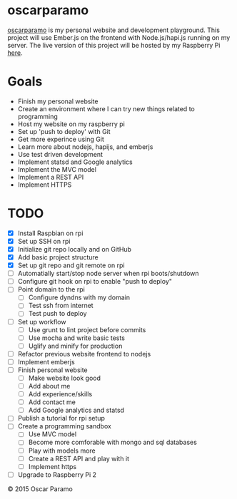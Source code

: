 # oscarparamo
[oscarparamo](http://www.oscarparamo.com) is my personal website and development playground. This project will use Ember.js on the frontend with Node.js/hapi.js running on my server. The live version of this project will be hosted by my Raspberry Pi [here](http://www.oscarparamo.com).

# Goals
- Finish my personal website
- Create an environment where I can try new things related to programming
- Host my website on my raspberry pi
- Set up 'push to deploy' with Git
- Get more experince using Git
- Learn more about nodejs, hapijs, and emberjs
- Use test driven development
- Implement statsd and Google analytics
- Implement the MVC model
- Implement a REST API
- Implement HTTPS

# TODO
- [x] Install Raspbian on rpi
- [x] Set up SSH on rpi
- [x] Initialize git repo locally and on GitHub
- [x] Add basic project structure
- [x] Set up git repo and git remote on rpi
- [ ] Automatially start/stop node server when rpi boots/shutdown
- [ ] Configure git hook on rpi to enable "push to deploy"
- [ ] Point domain to the rpi
    - [ ] Configure dyndns with my domain
    - [ ] Test ssh from internet
    - [ ] Test push to deploy
- [ ] Set up workflow
    - [ ] Use grunt to lint project before commits
    - [ ] Use mocha and write basic tests
    - [ ] Uglify and minify for production
- [ ] Refactor previous website frontend to nodejs
- [ ] Implement emberjs
- [ ] Finish personal website
    - [ ] Make website look good
    - [ ] Add about me
    - [ ] Add experience/skills
    - [ ] Add contact me
    - [ ] Add Google analytics and statsd
- [ ] Publish a tutorial for rpi setup
- [ ] Create a programming sandbox
    - [ ] Use MVC model
    - [ ] Become more comforable with mongo and sql databases
    - [ ] Play with models more
    - [ ] Create a REST API and play with it
    - [ ] Implement https
- [ ] Upgrade to Raspberry Pi 2

© 2015 Oscar Paramo
